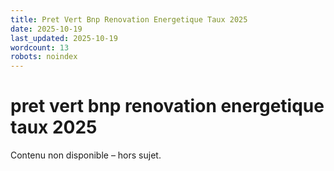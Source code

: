 ```yaml
---
title: Pret Vert Bnp Renovation Energetique Taux 2025
date: 2025-10-19
last_updated: 2025-10-19
wordcount: 13
robots: noindex
---
```


# pret vert bnp renovation energetique taux 2025

Contenu non disponible – hors sujet.